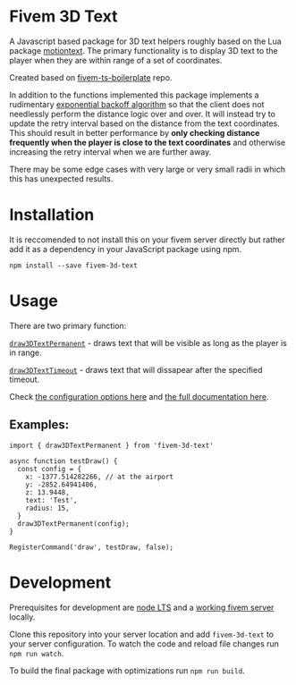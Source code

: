 # Fivem 3D Text

A Javascript based package for 3D text helpers roughly based on the Lua package [motiontext](https://github.com/ThatZiv/motiontext). The primary functionality is to display 3D text to the player when they are within range of a set of coordinates.

Created based on [fivem-ts-boilerplate](https://github.com/d0p3t/fivem-ts-boilerplate) repo.

In addition to the functions implemented this package implements a rudimentary [exponential backoff algorithm](https://en.wikipedia.org/wiki/Exponential_backoff) so that the client does not needlessly perform the distance logic over and over. It will instead try to update the retry interval based on the distance from the text coordinates. This should result in better performance by **only checking distance frequently when the player is close to the text coordinates** and otherwise increasing the retry interval when we are further away.

There may be some edge cases with very large or very small radii in which this has unexpected results.

# Installation

It is reccomended to not install this on your fivem server directly but rather add it as a dependency in your JavaScript package using npm.

`npm install --save fivem-3d-text`

# Usage

There are two primary function:

[`draw3DTextPermanent`](https://github.com/erik-sn/fivem-3d-text/blob/master/docs/modules.md#draw3dtextpermanent) - draws text that will be visible as long as the player is in range.

[`draw3DTextTimeout`](https://github.com/erik-sn/fivem-3d-text/blob/master/docs/modules.md#draw3dtexttimeout) - draws text that will dissapear after the specified timeout.

Check [the configuration options here](https://github.com/erik-sn/fivem-3d-text/blob/master/docs/interfaces/config.md#properties) and [the full documentation here](./docs/modules.md).
## Examples:

```
import { draw3DTextPermanent } from 'fivem-3d-text'

async function testDraw() {
  const config = {
    x: -1377.514282266, // at the airport
    y: -2852.64941406,
    z: 13.9448,
    text: 'Test',
    radius: 15,
  }
  draw3DTextPermanent(config);
}

RegisterCommand('draw', testDraw, false);
```

# Development

Prerequisites for development are [node LTS](https://nodejs.org/en/about/releases/) and a [working fivem server](https://docs.fivem.net/docs/server-manual/setting-up-a-server/) locally.

Clone this repository into your server location and add `fivem-3d-text` to your server configuration. To watch the code and reload file changes run `npm run watch`.

To build the final package with optimizations run `npm run build`.